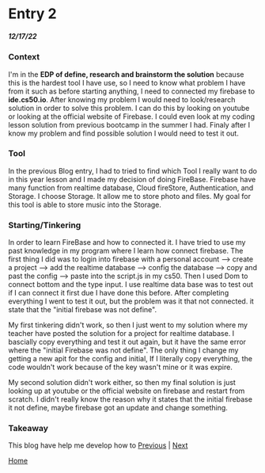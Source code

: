 # Entry 2
##### 12/17/22

### Context
I'm in the **EDP of define, research and brainstorm the solution** because this is the hardest tool I have use, so I need to know what problem I have from it such as before starting anything, I need to connected my firebase to **ide.cs50.io**. After knowing my problem I would need to look/research solution in order to solve this problem. I can do this by looking on youtube or looking at the official website of Firebase. I could even look at my coding lesson solution from previous bootcamp in the summer I had. Finaly after I know my problem and find possible solution I would need to test it out.


### Tool
In the previous Blog entry, I had to tried to find which Tool I really want to do in this year lesson and I made my decision of doing FireBase. Firebase have many function from realtime database, Cloud fireStore, Authentication, and Storage.  I choose Storage. It allow me to store photo and files. My goal for this tool is able to store music into the Storage.


### Starting/Tinkering 
In order to learn FireBase and how to connected it. I have tried to use my past knowledge in my program where I learn how connect firebase. The first thing I did was to login into firebase with a personal account --> create a project --> add the realtime database --> config the database --> copy and past the config --> paste into the script.js in my cs50. Then I used Dom to connect bottom and the type input. I use realtime data base was to test out if I can connect it first due I have done this before. After completing everything I went to test it out, but the problem was it that not connected. it state that the "initial firebase was not define".

My first tinkering didn't work, so then I just went to my solution where my teacher have posted the solution for a project for realtime database. I bascially copy everything and test it out again, but it have the same error where the "initial Firebase was not define". The only thing I change my getting a new apit for the config and initial, If I literally copy everything, the code wouldn't work because of the key wasn't mine or it was expire.

My second solution didn't work either, so then my final solution is just looking up at youtube or the official website on firebase and restart from scratch. I didn't really know the reason why it states that the initial firebase it not define, maybe firebase got an update and change something.



### Takeaway
This blog have help me develop how to 
[Previous](entry01.md) | [Next](entry03.md)

[Home](../README.md)

